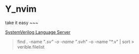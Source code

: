 # Y_nvim
take it easy ~~~

[SystemVerilog Language Server](https://github.com/chipsalliance/verible/blob/master/verilog/tools/ls/README.md)

> find . -name "*.sv" -o -name "*.svh" -o -name "*.v" | sort > verible.filelist


